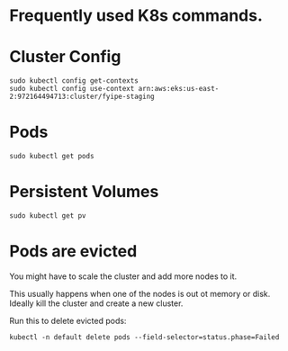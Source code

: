 # Frequently used K8s commands.

# Cluster Config

```
sudo kubectl config get-contexts
sudo kubectl config use-context arn:aws:eks:us-east-2:972164494713:cluster/fyipe-staging
```

# Pods

```
sudo kubectl get pods
```

# Persistent Volumes

```
sudo kubectl get pv
```

# Pods are evicted

You might have to scale the cluster and add more nodes to it.

This usually happens when one of the nodes is out ot memory or disk. Ideally kill the cluster and create a new cluster.

Run this to delete evicted pods:

```
kubectl -n default delete pods --field-selector=status.phase=Failed
```
